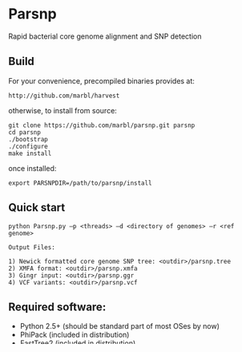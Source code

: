 # Parsnp 

Rapid bacterial core genome alignment and SNP detection

## Build

For your convenience, precompiled binaries provides at:

    http://github.com/marbl/harvest

otherwise, to install from source:

    git clone https://github.com/marbl/parsnp.git parsnp
    cd parsnp
    ./bootstrap
    ./configure
    make install

once installed:

    export PARSNPDIR=/path/to/parsnp/install

## Quick start

    python Parsnp.py –p <threads> –d <directory of genomes> –r <ref genome>

    Output Files:

    1) Newick formatted core genome SNP tree: <outdir>/parsnp.tree
    2) XMFA format: <outdir>/parsnp.xmfa
    3) Gingr input: <outdir>/parsnp.ggr
    4) VCF variants: <outdir>/parsnp.vcf

## Required software:
* Python 2.5+ (should be standard part of most OSes by now)
* PhiPack (included in distribution)
* FastTree2 (included in distribution)

## Docs

See harvest.readthedocs.org for full documentation
